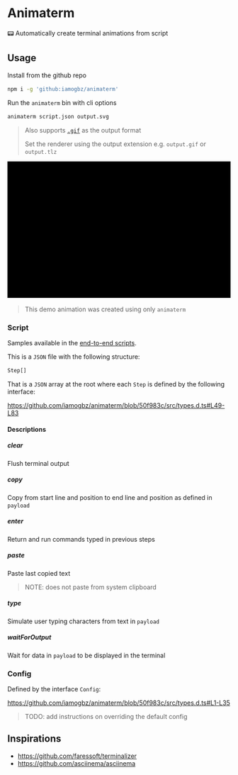# Animaterm

📟 Automatically create terminal animations from script

## Usage

Install from the github repo

```sh
npm i -g 'github:iamogbz/animaterm'
```

Run the `animaterm` bin with cli options

```sh
animaterm script.json output.svg
```

> Also supports [`.gif`](./docs/usage.gif) as the output format
>
> Set the renderer using the output extension e.g. `output.gif` or `output.tlz`

![demo](./docs/usage.svg)

> This demo animation was created using only `animaterm`

### Script

Samples available in the [end-to-end scripts](./e2e/).

This is a `JSON` file with the following structure:

```ts
Step[]
```

That is a `JSON` array at the root where each `Step` is defined by the following interface:

https://github.com/iamogbz/animaterm/blob/50f983c/src/types.d.ts#L49-L83

#### Descriptions

##### clear

Flush terminal output

##### copy

Copy from start line and position to end line and position as defined in `payload`

##### enter

Return and run commands typed in previous steps

##### paste

Paste last copied text

> NOTE: does not paste from system clipboard

##### type

Simulate user typing characters from text in `payload`

##### waitForOutput

Wait for data in `payload` to be displayed in the terminal

### Config

Defined by the interface `Config`:

https://github.com/iamogbz/animaterm/blob/50f983c/src/types.d.ts#L1-L35

> TODO: add instructions on overriding the default config

## Inspirations

- <https://github.com/faressoft/terminalizer>
- <https://github.com/asciinema/asciinema>
